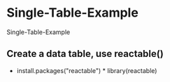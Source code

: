 # Single-Table-Example
Single-Table-Example 

## Create a data table, use reactable()  

* install.packages("reactable")  * library(reactable)
